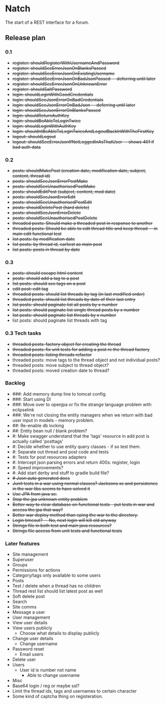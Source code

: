 # Natch 

The start of a REST interface for a forum.

## Release plan

### 0.1

* ~~register: shouldRegisterWithUsernameAndPassword~~
* ~~register: shouldSeeErrorJsonOnBlanksPassed~~
* ~~register: shouldSeeErrorJsonOnExistingUsername~~
* ~~register: shouldSeeErrorJsonOnBadJsonPassed -- deferring until later~~
* ~~register: shouldSeeErrorJsonOnUnknownError~~
* ~~register: shouldSaltPassword~~
* ~~login: shouldLoginWithGoodCredentials~~
* ~~login: shouldSeeJsonErrorOnBadCredentials~~
* ~~login: shouldSeeJsonErrorOnBadJson -- deferring until later~~
* ~~login: shouldSeeJsonErrorOnBlanksPassed~~
* ~~login: shouldReturnAuthKey~~
* ~~login: shouldBeAbleToLoginTwice~~
* ~~login: shouldLoginWithAuthKey~~
* ~~login: shouldntBeAbleToLoginTwiceAndLogoutBackInWithTheFirstKey~~
* ~~logout: shouldLogout~~
* ~~logout: shouldSeeErrorJsonIfNotLoggedInAsThatUser -- shows 401 if bad auth data~~

### 0.2

* ~~posts: shouldMakePost (creation date, modification date, subject, content, thread id)~~
 * ~~posts: shouldSeeJsonErrorPostMake~~
 * ~~posts: shouldSeeUnauthorisedPostMake~~
* ~~posts: shouldEditPost (subject, content, mod date)~~
 * ~~posts: shouldSeeJsonErrorEdit~~
 * ~~posts: shouldSeeUnauthorisedPostEdit~~
* ~~posts: shouldDeletePost (hard delete)~~
 * ~~posts: shouldSeeJsonErrorDelete~~
 * ~~posts: shouldSeeUnauthorisedPostDelete~~
* ~~threaded posts: Should make a threaded post in response to another~~
* ~~threaded posts: Should be able to edit thread title and keep thread -- in main edit functional test~~
* ~~list posts: by modification date~~
* ~~list posts: by thread id, earliest as main post~~
* ~~list posts: posts in thread by date~~

### 0.3

* ~~posts: should escape html content~~
* ~~posts: should add a tag to a post~~
* ~~list posts: should see tags on a post~~
* ~~edit post: edit tag~~
* ~~threaded posts: should list threads by tag (in last modified order)~~
* ~~threaded posts: should list threads by date of their last entry~~
* ~~list posts: should paginate list all posts by x number~~
* ~~list posts: should paginate list single thread posts by x number~~
* ~~list posts: should paginate list threads by x number~~
* list posts: should paginate list threads with tag

### 0.3 Tech tasks

* ~~threaded posts: factory object for creating the thread~~
* ~~threaded posts: fix unit tests for adding a post re the thread factory~~
* ~~threaded posts: listing threads refactor~~
* threaded posts: move tags to the thread object and not individual posts?
* threaded posts: move subject to thread object?
* threaded posts: moved creation date to thread?

### Backlog 

* ###: Add memory dump line to tomcat config.
* ###: Start using DI
* ###: Move over to openjpa or fix the strange language problem with eclipselink
* ###: We're not closing the entity managers when we return with bad user input in models - memory problem.
* ##: Re-enable db locking 
* ##: Entity bean null / blank problem?
* #: Make swagger understand that the 'tags' resource in add post is actually called 'posttags'
* #: Decide whether to use entity query classes - if so test them.
* #: Separate out thread and post code and tests
* #: Tests for post resources adapters
* #: Intercept json parsing errors and return 400s: register, login
* #: Speed improvements?
* #: Add start derby and stuff to gradle build file?
* ~~# Json auto generated docs~~
* ~~Junit tests in a war using normal classes? Jacksons xc and persistence in the war libs seems to have solved it~~
* ~~Use JPA from java se.~~
* ~~Stop the jpa unknown entity problem~~
* ~~Better way to clear database on functional tests - put tests in war and access the jpa that way?~~
* ~~Better war deploy method than cping the war to the directory.~~
* ~~Login timeout? -- No, next login will kill old anyway~~
* ~~Strings file in both test and main java resources?~~
* ~~Strings file access from unit tests and functional tests~~

### Later features
* Site management
 * Superuser
 * Groups
 * Permissions for actions
 * Category/tags only available to some users
* Posts
 * Test / delete when a thread has no children
 * Thread rest list should list latest post as well
 * Soft delete post
 * Search
* Site comms
 * Message a user
* User management 
 * View user details
 * View users publicly 
     * Choose what details to display publicly
 * Change user details
     * Change username
 * Password reset
     * Email users
 * Delete user
* Users
    * User id is number not name
        * Able to change username
* Misc
 * Base64 login / reg or maybe ssl?
 * Limit the thread ids, tags and usernames to certain character
 * Some kind of captcha thing on registeration.
